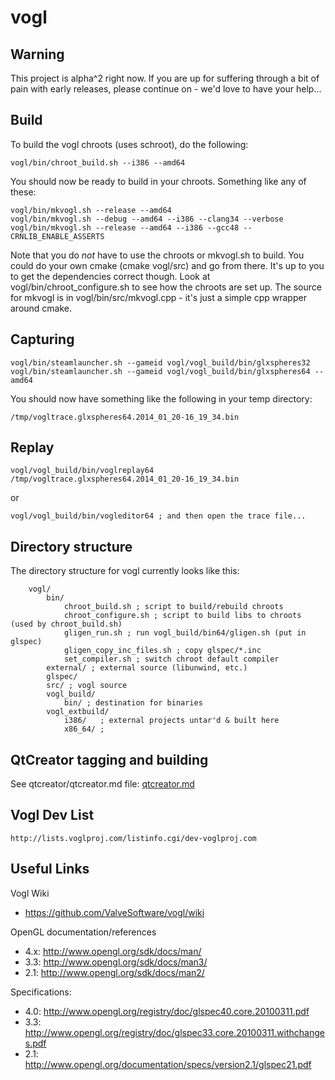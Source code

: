 vogl
=============

## Warning ##

This project is alpha^2 right now. If you are up for suffering through a bit of pain with early releases, please continue on - we'd love to have your help...

## Build ##

To build the vogl chroots (uses schroot), do the following:

    vogl/bin/chroot_build.sh --i386 --amd64

You should now be ready to build in your chroots. Something like any of these:

    vogl/bin/mkvogl.sh --release --amd64
    vogl/bin/mkvogl.sh --debug --amd64 --i386 --clang34 --verbose
    vogl/bin/mkvogl.sh --release --amd64 --i386 --gcc48 --CRNLIB_ENABLE_ASSERTS

Note that you do _not_ have to use the chroots or mkvogl.sh to build. You could do your own cmake (cmake vogl/src) and go from there. It's up to you to get the dependencies correct though. Look at vogl/bin/chroot_configure.sh to see how the chroots are set up. The source for mkvogl is in vogl/bin/src/mkvogl.cpp - it's just a simple cpp wrapper around cmake.

## Capturing ##

    vogl/bin/steamlauncher.sh --gameid vogl/vogl_build/bin/glxspheres32
    vogl/bin/steamlauncher.sh --gameid vogl/vogl_build/bin/glxspheres64 --amd64

You should now have something like the following in your temp directory:

    /tmp/vogltrace.glxspheres64.2014_01_20-16_19_34.bin

## Replay ##

    vogl/vogl_build/bin/voglreplay64 /tmp/vogltrace.glxspheres64.2014_01_20-16_19_34.bin

or

    vogl/vogl_build/bin/vogleditor64 ; and then open the trace file...

## Directory structure ##

The directory structure for vogl currently looks like this:

        vogl/
            bin/
                chroot_build.sh ; script to build/rebuild chroots
                chroot_configure.sh ; script to build libs to chroots (used by chroot_build.sh)
                gligen_run.sh ; run vogl_build/bin64/gligen.sh (put in glspec)
                gligen_copy_inc_files.sh ; copy glspec/*.inc
                set_compiler.sh ; switch chroot default compiler
            external/ ; external source (libunwind, etc.)
            glspec/
            src/ ; vogl source
            vogl_build/
                bin/ ; destination for binaries
            vogl_extbuild/
                i386/   ; external projects untar'd & built here
                x86_64/ ;

## QtCreator tagging and building ##

  See qtcreator/qtcreator.md file: [qtcreator.md](qtcreator/qtcreator.md)

## Vogl Dev List ##

    http://lists.voglproj.com/listinfo.cgi/dev-voglproj.com

## Useful Links ##

Vogl Wiki

* https://github.com/ValveSoftware/vogl/wiki

OpenGL documentation/references

* 4.x: http://www.opengl.org/sdk/docs/man/
* 3.3: http://www.opengl.org/sdk/docs/man3/
* 2.1: http://www.opengl.org/sdk/docs/man2/

Specifications:

* 4.0: http://www.opengl.org/registry/doc/glspec40.core.20100311.pdf
* 3.3: http://www.opengl.org/registry/doc/glspec33.core.20100311.withchanges.pdf
* 2.1: http://www.opengl.org/documentation/specs/version2.1/glspec21.pdf

